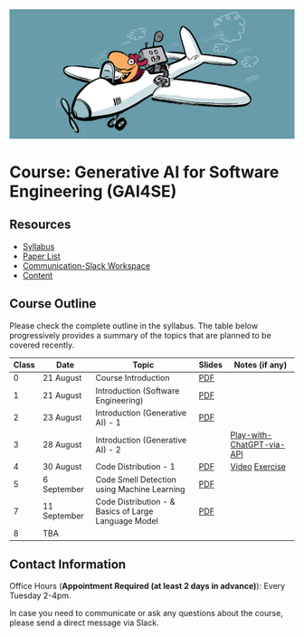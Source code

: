 <img src="imgs/copilot.jpeg" alt="gai4se"/>

# Course: Generative AI for Software Engineering (GAI4SE) 

## Resources

- [Syllabus](https://docs.google.com/document/d/1-bDJAtiA26GAc3YKosVtoSWG8nNJSx-T/edit?usp=sharing&ouid=100772203897969013988&rtpof=true&sd=true)
- [Paper List](https://github.com/gai4se/LLM4SE.git)
- [Communication-Slack Workspace](https://join.slack.com/t/gai4se/shared_invite/zt-21wvrgkyo-YDxaQj7WJyMVq2e7f9XsZg)
- [Content](https://github.com/gai4se/GAI4SE-Course)

## Course Outline

Please check the complete outline in the syllabus. The table below progressively provides a summary of the topics that are planned to be covered recently.


| Class | Date         | Topic                               | Slides | Notes (if any) |
| ----- | ------------ | ----------------------------------- | ----- | -------------------------- |
| 0   |      21 August        |      Course Introduction        |   [PDF](https://drive.google.com/file/d/1Ye4xZP2g9gt-kVYtPuj-kdFP0uWraRha/view?usp=sharing)    |                            |
| 1     | 21 August    | Introduction (Software Engineering) |  [PDF](https://drive.google.com/file/d/1eQw8ZAUDFtt7oxBrcR-Os8Rk-uWUGsIX/view?usp=sharing)     |                            |
| 2     | 23 August    | Introduction (Generative AI) - 1        |  [PDF](https://drive.google.com/file/d/1M07WQTJIm32Ss-mytBbCh97KFBVqhv-N/view?usp=sharing)     |                            |
| 3     | 28 August    |  Introduction (Generative AI) - 2     |       |       [Play-with-ChatGPT-via-API](exercise/play-with-chatgpt-via-api)                     |
| 4     | 30 August    | Code Distribution - 1                 |  [PDF](https://drive.google.com/file/d/1JTlPGCoQ_z8EeGRH-XUkPSDj453XBbv5/view?usp=sharing)     |       [Video](https://drive.google.com/file/d/1GoAncbqdbxFGAFovB9Tk8k8sjp5Q5tFV/view?usp=sharing)     [Exercise](https://colab.research.google.com/drive/10T6PsiSYmLAv4JMaBqUNwT5__LkqKB3p?usp=sharing)                |
| 5     | 6 September     |     Code Smell Detection using Machine Learning               |  [PDF](https://drive.google.com/file/d/1zILhIKpPxsKDDHHqELDqFUmeTlk5M7XE/view?usp=sharing)    |                           |
| 7     | 11 September     |   Code Distribution -  & Basics of Large Language Model                |  [PDF]()    |                           |
| 8     |  TBA    |                    |       |                           |


## Contact Information

Office Hours (**Appointment Required (at least 2 days in advance)**): Every Tuesday 2-4pm.

In case you need to communicate or ask any questions about the course, please send a direct message via Slack.
